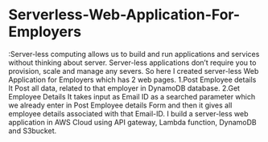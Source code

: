 # Serverless-Web-Application-For-Employers
:Server-less computing allows us to build and run applications and services without thinking about server. Server-less applications don’t require you to provision, scale and manage any severs.  So here I created server-less Web Application for Employers which has 2 web pages.  1.Post Employee details   It Post all data, related to that employer in DynamoDB database.  2.Get Employee Details  It takes input as Email ID as a searched parameter which we already enter in Post Employee details Form and then it gives all employee details associated with that Email-ID.  I build a server-less web application in AWS Cloud using API gateway, Lambda function, DynamoDB and S3bucket.
